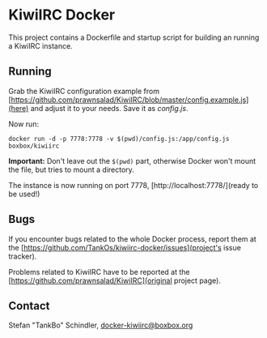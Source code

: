 # KiwiIRC Docker

This project contains a Dockerfile and startup script for building an running a
KiwiIRC instance.

## Running

Grab the KiwiIRC configuration example from
[https://github.com/prawnsalad/KiwiIRC/blob/master/config.example.js](here) and
adjust it to your needs. Save it as _config.js_.

Now run:

```
docker run -d -p 7778:7778 -v $(pwd)/config.js:/app/config.js boxbox/kiwiirc
```

**Important:** Don't leave out the `$(pwd)` part, otherwise Docker won't mount
the file, but tries to mount a directory.

The instance is now running on port 7778, [http://localhost:7778/](ready to be
used!)

## Bugs

If you encounter bugs related to the whole Docker process, report them at the
[https://github.com/TankOs/kiwiirc-docker/issues](project's issue tracker).

Problems related to KiwiIRC have to be reported at the
[https://github.com/prawnsalad/KiwiIRC](original project page).

## Contact

Stefan "TankBo" Schindler, docker-kiwiirc@boxbox.org
